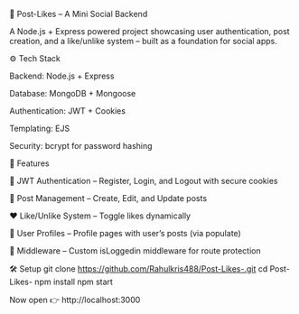 🐾 Post-Likes – A Mini Social Backend

A Node.js + Express powered project showcasing user authentication, post creation, and a like/unlike system – built as a foundation for social apps.

⚙️ Tech Stack

Backend: Node.js + Express

Database: MongoDB + Mongoose

Authentication: JWT + Cookies

Templating: EJS

Security: bcrypt for password hashing

🚀 Features

🔐 JWT Authentication – Register, Login, and Logout with secure cookies

📝 Post Management – Create, Edit, and Update posts

❤️ Like/Unlike System – Toggle likes dynamically

👤 User Profiles – Profile pages with user’s posts (via populate)

🧩 Middleware – Custom isLoggedin middleware for route protection

🛠️ Setup
git clone https://github.com/Rahulkris488/Post-Likes-.git
cd Post-Likes-
npm install
npm start


Now open 👉 http://localhost:3000
